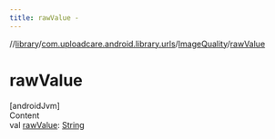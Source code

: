 ```yaml
---
title: rawValue -
---
```

//[library](../../index.md)/[com.uploadcare.android.library.urls](../index.md)/[ImageQuality](index.md)/[rawValue](raw-value.md)



# rawValue  
[androidJvm]  
Content  
val [rawValue](raw-value.md): [String](https://kotlinlang.org/api/latest/jvm/stdlib/kotlin/-string/index.html)  



